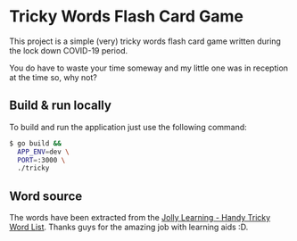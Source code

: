 # Tricky Words Flash Card Game

This project is a simple (very) tricky words flash card game written during the lock down COVID-19 period.

You do have to waste your time someway and my little one was in reception at the time so, why not?

## Build & run locally

To build and run the application just use the following command:

```bash
$ go build &&
  APP_ENV=dev \
  PORT=:3000 \
  ./tricky
```

## Word source

The words have been extracted from the [Jolly Learning - Handy Tricky Word List](https://www.jollylearning.co.uk/resource-bank/handy-tricky-word-list/).
Thanks guys for the amazing job with learning aids :D.
